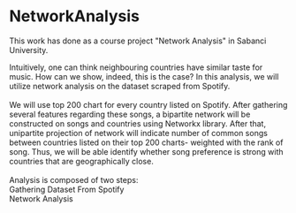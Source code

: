 # NetworkAnalysis

This work has done as a course project "Network Analysis" in Sabanci University.

Intuitively, one can think neighbouring countries have similar taste for music. How can we show, indeed, this is the case? In this analysis, we will utilize network analysis on the dataset scraped from Spotify. <br>
 <br>
We will use top 200 chart for every country listed on Spotify. After gathering several features regarding these songs, a bipartite network will be constructed on songs and countries using Networkx library. After that, unipartite projection of network will indicate number of common songs between countries listed on their top 200 charts- weighted with the rank of song. Thus, we will be able identify whether song preference is strong with countries that are geographically close. <br>
 <br>
Analysis is composed of two steps: <br>
Gathering Dataset From Spotify <br>
Network Analysis <br>

